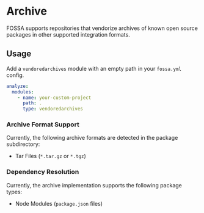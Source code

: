 # Archive

FOSSA supports repositories that vendorize archives of known open source packages in other supported integration formats.

## Usage

Add a `vendoredarchives` module with an empty path in your `fossa.yml` config.

```yaml
analyze:
  modules:
    - name: your-custom-project
      path: .
      type: vendoredarchives
```

### Archive Format Support

Currently, the following archive formats are detected in the package subdirectory:

 - Tar Files (`*.tar.gz` or `*.tgz`)

### Dependency Resolution

Currently, the archive implementation supports the following package types:

 - Node Modules (`package.json` files)